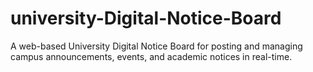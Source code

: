 # university-Digital-Notice-Board
A web-based University Digital Notice Board for posting and managing campus announcements, events, and academic notices in real-time.
